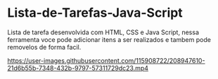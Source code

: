 # Lista-de-Tarefas-Java-Script
Lista de tarefa desenvolvida com HTML, CSS e Java Script, nessa ferramenta voce pode adicionar itens a ser realizados e tambem pode removelos de forma facil.


https://user-images.githubusercontent.com/115908722/208947610-21d6b55b-7348-432b-9797-57311729dc23.mp4

